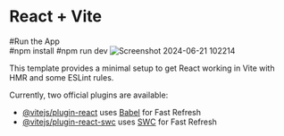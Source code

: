 # React + Vite
#Run the App
<br/>
#npm install
#npm run dev
![Screenshot 2024-06-21 102214](https://github.com/Ankitsingh0460/React-News-App/assets/101083216/6fcae8e1-414b-44b4-861e-8eff8cca81b8)


This template provides a minimal setup to get React working in Vite with HMR and some ESLint rules.

Currently, two official plugins are available:

- [@vitejs/plugin-react](https://github.com/vitejs/vite-plugin-react/blob/main/packages/plugin-react/README.md) uses [Babel](https://babeljs.io/) for Fast Refresh
- [@vitejs/plugin-react-swc](https://github.com/vitejs/vite-plugin-react-swc) uses [SWC](https://swc.rs/) for Fast Refresh
